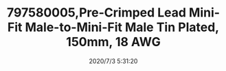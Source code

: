 ﻿---
layout: post 
title: 797580005,Pre-Crimped Lead Mini-Fit Male-to-Mini-Fit Male Tin Plated, 150mm, 18 AWG
tags: 
categories: wire-harness
overview: Pre-Crimped Lead Mini-Fit Male-to-Mini-Fit Male Tin Plated, 150mm, 18 AWG
series: 5557
part_number: 797580005
thumb_img: static/202007/407-thumb-20200703133156.jpg
small_img: static/202007/407-20200703133156.jpg
date: 2020/7/3 5:31:20
---



